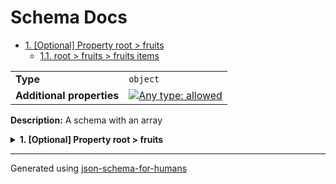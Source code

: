 # Schema Docs

- [1. [Optional] Property root > fruits](#fruits)
  - [1.1. root > fruits > fruits items](#autogenerated_heading_2)

|                           |                                                                                                                                   |
| ------------------------- | --------------------------------------------------------------------------------------------------------------------------------- |
| **Type**                  | `object`                                                                                                                          |
| **Additional properties** | [![Any type: allowed](https://img.shields.io/badge/Any%20type-allowed-green)](# "Additional Properties of any type are allowed.") |

**Description:** A schema with an array

<details>
<summary><strong> <a name="fruits"></a>1. [Optional] Property root > fruits</strong>  

</summary>
<blockquote>

|          |                   |
| -------- | ----------------- |
| **Type** | `array of string` |

|                      | Array restrictions |
| -------------------- | ------------------ |
| **Min items**        | N/A                |
| **Max items**        | N/A                |
| **Items unicity**    | False              |
| **Additional items** | False              |
| **Tuple validation** | See below          |

| Each item of this array must be | Description |
| ------------------------------- | ----------- |
| [fruits items](#fruits_items)   | -           |

### <a name="autogenerated_heading_2"></a>1.1. root > fruits > fruits items

|          |          |
| -------- | -------- |
| **Type** | `string` |

**Example:** 

```json
"apple"
```

**Example:** 

```json
[
    "apple",
    "banana"
]
```

</blockquote>
</details>

----------------------------------------------------------------------------------------------------------------------------
Generated using [json-schema-for-humans](https://github.com/coveooss/json-schema-for-humans)